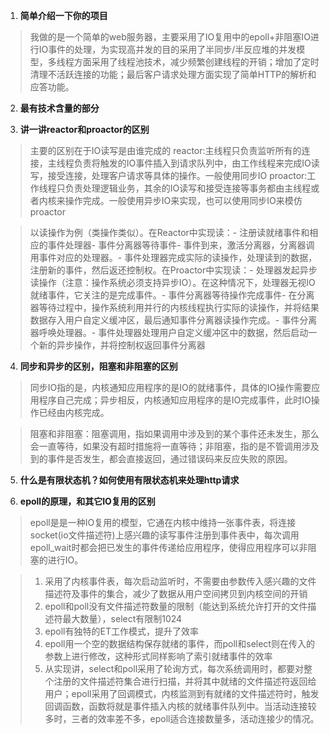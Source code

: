 1. **简单介绍一下你的项目**
> 我做的是一个简单的web服务器，主要采用了IO复用中的epoll+非阻塞IO进行IO事件的处理，为实现高并发的目的采用了半同步/半反应堆的并发模型，多线程方面采用了线程池技术，减少频繁创建线程的开销；增加了定时清理不活跃连接的功能；最后客户请求处理方面实现了简单HTTP的解析和应答功能。
2. **最有技术含量的部分**

3. **讲一讲reactor和proactor的区别**
> 主要的区别在于IO读写是由谁完成的
> reactor:主线程只负责监听所有的连接，主线程负责将触发的IO事件插入到请求队列中，由工作线程来完成IO读写，接受连接，处理客户请求等具体的操作。一般使用同步IO
> proactor:工作线程只负责处理逻辑业务，其余的IO读写和接受连接等事务都由主线程或者内核来操作完成。一般使用异步IO来实现，也可以使用同步IO来模仿proactor

> 以读操作为例（类操作类似）。在Reactor中实现读：- 注册读就绪事件和相应的事件处理器- 事件分离器等待事件- 事件到来，激活分离器，分离器调用事件对应的处理器。- 事件处理器完成实际的读操作，处理读到的数据，注册新的事件，然后返还控制权。在Proactor中实现读：- 处理器发起异步读操作（注意：操作系统必须支持异步IO）。在这种情况下，处理器无视IO就绪事件，它关注的是完成事件。- 事件分离器等待操作完成事件- 在分离器等待过程中，操作系统利用并行的内核线程执行实际的读操作，并将结果数据存入用户自定义缓冲区，最后通知事件分离器读操作完成。- 事件分离器呼唤处理器。- 事件处理器处理用户自定义缓冲区中的数据，然后启动一个新的异步操作，并将控制权返回事件分离器

4. **同步和异步的区别，阻塞和非阻塞的区别**
> 同步IO指的是，内核通知应用程序的是IO的就绪事件，具体的IO操作需要应用程序自己完成；异步相反，内核通知应用程序的是IO完成事件，此时IO操作已经由内核完成。

> 阻塞和非阻塞：阻塞调用，指如果调用中涉及到的某个事件还未发生，那么会一直等待，如果没有超时措施将一直等待；非阻塞，指的是不管调用涉及到的事件是否发生，都会直接返回，通过错误码来反应失败的原因。

5. **什么是有限状态机？如何使用有限状态机来处理http请求**

6. **epoll的原理，和其它IO复用的区别**
> epoll是是一种IO复用的模型，它通在内核中维持一张事件表，将连接socket(io文件描述符)上感兴趣的读写事件注册到事件表中，每次调用epoll_wait时都会把已发生的事件传递给应用程序，使得应用程序可以非阻塞的进行IO。

> 1. 采用了内核事件表，每次启动监听时，不需要由参数传入感兴趣的文件描述符及事件的集合，减少了数据从用户空间拷贝到内核空间的开销
> 2. epoll和poll没有文件描述符数量的限制（能达到系统允许打开的文件描述符最大数量），select有限制1024
> 3. epoll有独特的ET工作模式，提升了效率
> 4. epoll用一个空的数据结构保存就绪的事件，而poll和select则在传入的参数上进行修改，这种形式同样影响了索引就绪事件的效率
> 5. 从实现讲，select和poll采用了轮询方式，每次系统调用时，都要对整个注册的文件描述符集合进行扫描，并将其中就绪的文件描述符返回给用户；epoll采用了回调模式，内核监测到有就绪的文件描述符时，触发回调函数，函数将就是事件插入内核的就绪事件队列中。当活动连接较多时，三者的效率差不多，epoll适合连接数量多，活动连接少的情况。
